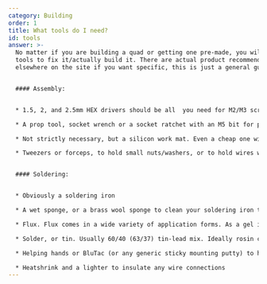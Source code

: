 ```yaml
---
category: Building
order: 1
title: What tools do I need?
id: tools
answer: >-
  No matter if you are building a quad or getting one pre-made, you will need
  tools to fix it/actually build it. There are actual product recommendations
  elsewhere on the site if you want specific, this is just a general guide:


  #### Assembly:


  * 1.5, 2, and 2.5mm HEX drivers should be all  you need for M2/M3 screws that are most commonly used on most builds

  * A prop tool, socket wrench or a socket ratchet with an M5 bit for prop nuts

  * Not strictly necessary, but a silicon work mat. Even a cheap one will do, goes a long way to protect your work surface and keep track of your tools and screws

  * Tweezers or forceps, to hold small nuts/washers, or to hold wires when soldering. Speaking of...


  #### Soldering:


  * Obviously a soldering iron

  * A wet sponge, or a brass wool sponge to clean your soldering iron tip

  * Flux. Flux comes in a wide variety of application forms. As a gel in a small tub, a paste in a syringe, or liquid in flux pen, to protect the solder joints from oxidizing and make them easier to work

  * Solder, or tin. Usually 60/40 (63/37) tin-lead mix. Ideally rosin core, ~0.8mm thick

  * Helping hands or BluTac (or any generic sticky mounting putty) to hold the wires/PCB in place when soldering

  * Heatshrink and a lighter to insulate any wire connections
---
```

